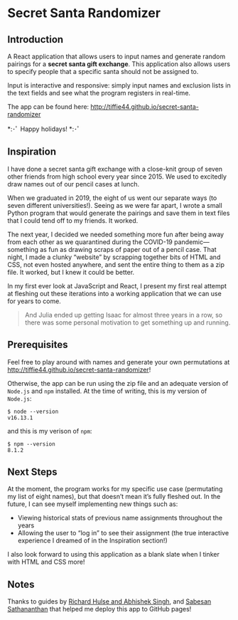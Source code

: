 
# Secret Santa Randomizer
## Introduction
A React application that allows users to input names and generate random pairings for a **secret santa gift exchange**. This application also allows users to specify people that a specific santa should not be assigned to.

Input is interactive and responsive: simply input names and exclusion lists in the text fields and see what the program registers in real-time. 

The app can be found here: http://tiffie44.github.io/secret-santa-randomizer

*:･ﾟ Happy holidays! *:･ﾟ
## Inspiration
I have done a secret santa gift exchange with a close-knit group of seven other friends from high school every year since 2015. We used to excitedly draw names out of our pencil cases at lunch. 

When we graduated in 2019, the eight of us went our separate ways (to seven different universities!). Seeing as we were far apart, I wrote a small Python program that would generate the pairings and save them in text files that I could tend off to my friends. It worked. 

The next year, I decided we needed something more fun after being away from each other as we quarantined during the COVID-19 pandemic—something as fun as drawing scraps of paper out of a pencil case. That night, I made a clunky “website” by scrapping together bits of HTML and CSS, not even hosted anywhere, and sent the entire thing to them as a zip file. It worked, but I knew it could be better. 

In my first ever look at JavaScript and React, I present my first real attempt at fleshing out these iterations into a working application that we can use for years to come.

> And Julia ended up getting Isaac for almost three years in a row, so there was some personal motivation to get something up and running.

## Prerequisites
Feel free to play around with names and generate your own permutations at http://tiffie44.github.io/secret-santa-randomizer!

Otherwise, the app can be run using the zip file and an adequate version of `Node.js` and `npm` installed.
At the time of writing, this is my version of `Node.js`:
```
$ node --version
v16.13.1
```
and this is my verison of `npm`:
```
$ npm --version
8.1.2
```

## Next Steps
At the moment, the program works for my specific use case (permutating my list of eight names), but that doesn’t mean it’s fully fleshed out. In the future, I can see myself implementing new things such as:  
<ul> 
<li> Viewing historical stats of previous name assignments throughout the years
<li> Allowing the user to “log in” to see their assignment (the true interactive experience I dreamed of in the Inspiration section!) 
</ul>
I also look forward to using this application as a blank slate when I tinker with HTML and CSS more!

## Notes

Thanks to guides by [Richard Hulse and Abhishek Singh](https://github.com/gitname/react-gh-pages), and [Sabesan Sathananthan](https://betterprogramming.pub/how-to-host-your-react-app-on-github-pages-for-free-919ad201a4cb) that helped me deploy this app to GitHub pages!
